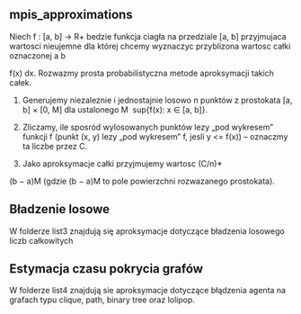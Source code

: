 ## mpis_approximations
Niech f : [a, b] → R+ bedzie funkcja ciagła na przedziale [a, b] przyjmujaca wartosci nieujemne
dla której chcemy wyznaczyc przyblizona wartosc całki oznaczonej a b

 f(x) dx. Rozwazmy
prosta probabilistyczna metode aproksymacji takich całek.

1. Generujemy niezaleznie i jednostajnie losowo  n punktów z prostokata [a, b] × [0, M] dla
ustalonego M ­ sup{f(x): x ∈ [a, b]}.

2. Zliczamy, ile sposród wylosowanych punktów lezy „pod wykresem” funkcji f (punkt
(x, y) lezy „pod wykresem” f, jesli y <= f(x)) – oznaczmy ta liczbe przez C.

3. Jako aproksymacje całki przyjmujemy wartosc (C/n)*


(b − a)M 
(gdzie (b − a)M to pole powierzchni rozwazanego prostokata). 

## Bładzenie losowe

W folderze list3 znajdują się aproksymacje dotyczące bładzenia losowego liczb całkowitych

## Estymacja czasu pokrycia grafów

W folderze list4 znajdują sie aproksymacje dotyczące błądzenia agenta na grafach typu clique, path, binary tree oraz lolipop. 
